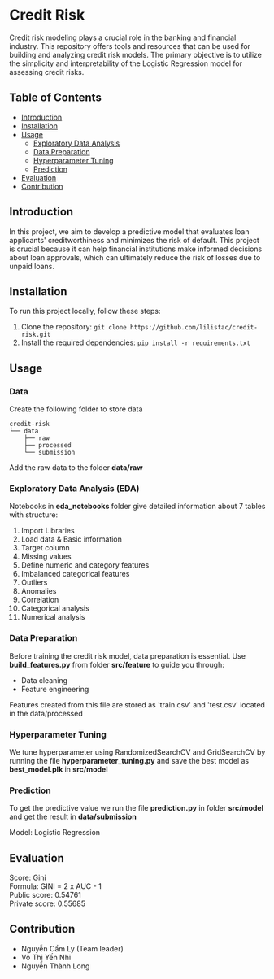 # Credit Risk

Credit risk modeling plays a crucial role in the banking and financial industry. This repository offers tools and resources that can be used for building and analyzing credit risk models. The primary objective is to utilize the simplicity and interpretability of the Logistic Regression model for assessing credit risks.

## Table of Contents

- [Introduction](#introduction)
- [Installation](#installation)
- [Usage](#usage)
    - [Exploratory Data Analysis](#eda)
    - [Data Preparation](#data-preparation)
    - [Hyperparameter Tuning](#hyperparameter-tuning)
    - [Prediction](#prediction)
- [Evaluation](#evaluation)
- [Contribution](#contribution)

## Introduction

In this project, we aim to develop a predictive model that evaluates loan applicants' creditworthiness and minimizes the risk of default. This project is crucial because it can help financial institutions make informed decisions about loan approvals, which can ultimately reduce the risk of losses due to unpaid loans.  

## Installation

To run this project locally, follow these steps:

1. Clone the repository: `git clone https://github.com/lilistac/credit-risk.git`
2. Install the required dependencies: `pip install -r requirements.txt`

## Usage
### Data
Create the following folder to store data
```
credit-risk
└── data
    ├── raw
    ├── processed
    └── submission
```


Add the raw data to the folder **data/raw**
### Exploratory Data Analysis (EDA)
Notebooks in **eda_notebooks** folder give detailed information about 7 tables with structure: 
1. Import Libraries
2. Load data & Basic information
3. Target column
4. Missing values
5. Define numeric and category features
6. Imbalanced categorical features
7. Outliers
8. Anomalies
9. Correlation
10. Categorical analysis
11. Numerical analysis

### Data Preparation
Before training the credit risk model, data preparation is essential. Use  **build_features.py** from folder **src/feature** to guide you through:
- Data cleaning
- Feature engineering

Features created from this file are stored as 'train.csv' and 'test.csv' located in the data/processed 

### Hyperparameter Tuning
We tune hyperparameter using RandomizedSearchCV and GridSearchCV by running the file **hyperparameter_tuning.py** and save the best model as **best_model.plk** in **src/model**

### Prediction
To get the predictive value we run the file **prediction.py** in folder **src/model**
and get the result in **data/submission**

Model: Logistic Regression

## Evaluation 
Score: Gini <br>
Formula: GINI = 2 x AUC - 1 <br>
Public score: 0.54761 <br>
Private score: 0.55685

## Contribution
- Nguyễn Cẩm Ly (Team leader)
- Võ Thị Yến Nhi
- Nguyễn Thành Long